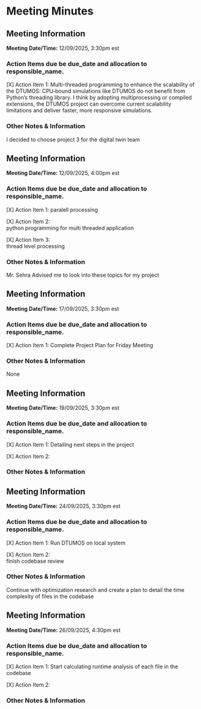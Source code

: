# Meeting Minutes
## Meeting Information

**Meeting Date/Time:** 12/09/2025, 3:30pm est 
### Action Items due be due_date and allocation to responsible_name.

[X] Action Item 1:
Multi-threaded programming to enhance the scalability of the DTUMOS: 
CPU‑bound simulations like DTUMOS do not benefit from Python’s threading library. I think by adopting multiprocessing or compiled extensions, the DTUMOS project can overcome current scalability limitations and deliver faster, more responsive simulations.

### Other Notes & Information
I decided to choose project 3 for the digital twin team



## Meeting Information

**Meeting Date/Time:** 12/09/2025, 4:00pm est  
### Action Items due be due_date and allocation to responsible_name.

[X] Action Item 1:
paralell processing

[X] Action Item 2:  
python programming for multi threaded application

[X] Action Item 3:  
thread level processing

### Other Notes & Information
Mr. Sehra Advised me to look into these topics for my project



## Meeting Information

**Meeting Date/Time:** 17/09/2025, 3:30pm est  
### Action Items due be due_date and allocation to responsible_name.

[X] Action Item 1:
Complete Project Plan for Friday Meeting


### Other Notes & Information
None



## Meeting Information

**Meeting Date/Time:** 19/09/2025, 3:30pm est  
### Action Items due be due_date and allocation to responsible_name.

[X] Action Item 1:
Detailing next steps in the project

[X] Action Item 2:  


### Other Notes & Information



## Meeting Information

**Meeting Date/Time:** 24/09/2025, 3:30pm est  
### Action Items due be due_date and allocation to responsible_name.

[X] Action Item 1:
Run DTUMOS on local system

[X] Action Item 2:  
finish codebase review

### Other Notes & Information
Continue with optimization research and create a plan to detail the time complexity of files in the codebase



## Meeting Information

**Meeting Date/Time:** 26/09/2025, 4:30pm est  
### Action Items due be due_date and allocation to responsible_name.

[X] Action Item 1:
Start calculating runtime analysis of each file in the codebase

[X] Action Item 2:  


### Other Notes & Information
